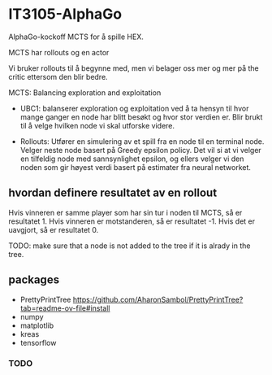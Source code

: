 # IT3105-AlphaGo

AlphaGo-kockoff MCTS for å spille HEX.

MCTS har rollouts og en actor

Vi bruker rollouts til å begynne med, men vi belager oss mer og mer på the critic ettersom den blir bedre.

MCTS:
Balancing exploration and exploitation

- UBC1: balanserer exploration og exploitation ved å ta hensyn til hvor mange ganger en node har blitt besøkt og hvor stor verdien er. Blir brukt til å velge hvilken node vi skal utforske videre.

- Rollouts: Utfører en simulering av et spill fra en node til en terminal node. Velger neste node basert på Greedy epsilon policy. Det vil si at vi velger en tilfeldig node med sannsynlighet epsilon, og ellers velger vi den noden som gir høyest verdi basert på estimater fra neural networket.

## hvordan definere resultatet av en rollout

Hvis vinneren er samme player som har sin tur i noden til MCTS, så er resultatet 1. Hvis vinneren er motstanderen, så er resultatet -1. Hvis det er uavgjort, så er resultatet 0.

TODO: make sure that a node is not added to the tree if it is alrady in the tree.

## packages

- PrettyPrintTree
  https://github.com/AharonSambol/PrettyPrintTree?tab=readme-ov-file#install
- numpy
- matplotlib
- kreas
- tensorflow

### TODO
